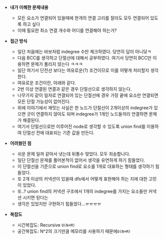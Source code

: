 - **내가 이해한 문제내용**
    - 모든 요소가 연결되어 있을때에 한개의 연결 고리를 잘라도 모두 연결되어 있도록 하고 싶다
    - 이때 필요한 최소 연결 개수와 어디를 연결해야 하는가?

- **접근 방식**
    - 일단 처음에는 바보처럼 indegree 수만 체크하였다. 당연히 답이 아니닼ㅋ
    - 다음 BCC를 생각하고 단절선에 대해서 공부하였다. 여기서 당연히 BCC만 이용하면 문제가 풀리지 않는다 ㅋㅋㅋ
    - 일단 여기서 단전선 보다는 여유로운(?) 조건이므로 이를 어떻게 처리할지 생각한다.
    - 여유로운 조건이란, 아래와 같다.
    - 2번 이상 연결된 연결과 같은 경우 단절선으로 생각하지 않는다.
    - 나무가지 같이 일자로 연결되어 있는 단절선에 경우 가장 끝에 요소만 연결되면 모든 단절 가능성이 없어진다.
    - 위에 이야기에서 재밋는 사실은 한 노드가 단절선이 2개이상의 indegree가 있으면 굿이 연결하지 않아도 되며 indegree가 1개인 노드들끼리 연결하면 문제가 해결된다.
    - 여기서 단절선으로만 이루어진 node로 생각할 수 있도록 union find를 이용하여 단절선 전에 대표되는 기준 값을 만든다.

- **어려웠던 점**
    - 쉬운 문제 일꺼 같아서 냇는데 뒤통수 맞았다. 모두 죄송합니다.
    - 일단 단절선 문제를 풀어본적이 없어서 생각을 유연하게 하기 힘들었다.
    - 이 단절선을 기준으로 union find로 요소를 1개로 대표하는 형태를 생각하기 힘들었다.
    - 또 2개 이상의 커넥션이 있을때 dfs에서 어떻게 표현해야 하는 지에 대한 고민이 있었다.
    - 또..? union find의 커넥션 구조에서 1개의 indegree를 가지는 요소들만 커넥션 시키면 된다는
    - 생각은 있었지만 구현하기 힘들었다...ㅠㅠㅠㅠ
- **복잡도**
  - 시간복잡도: Recursive `O(N+M)`
  - 공간복잡도: N^2의 크기만큼 메모리를 사용하기 때문에`O(N+M)`
